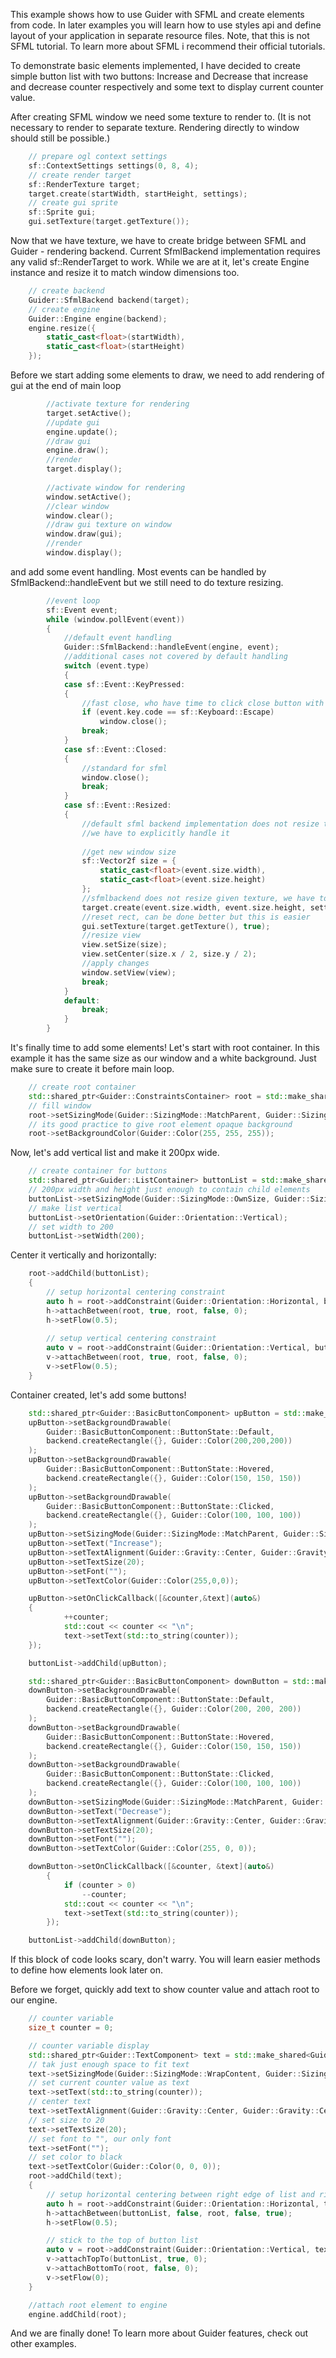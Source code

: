 This example shows how to use Guider with SFML and create elements from code. In later examples you will learn how to use styles api and define layout of your application in separate resource files. Note, that this is not SFML tutorial. To learn more about SFML i recommend their official tutorials.

To demonstrate basic elements implemented, I have decided to create simple button list with two buttons: Increase and Decrease that increase and decrease counter respectively and some text to display current counter value.

After creating SFML window we need some texture to render to. (It is not necessary to render to separate texture. Rendering directly to window should still be possible.)

```c++
	// prepare ogl context settings
	sf::ContextSettings settings(0, 8, 4);
	// create render target
	sf::RenderTexture target;
	target.create(startWidth, startHeight, settings);
	// create gui sprite
	sf::Sprite gui;
	gui.setTexture(target.getTexture());
```

Now that we have texture, we have to create bridge between SFML and Guider - rendering backend. Current SfmlBackend implementation requires any valid sf::RenderTarget to work. While we are at it, let's create Engine instance and resize it to match window dimensions too.

```c++
	// create backend
	Guider::SfmlBackend backend(target);
	// create engine
	Guider::Engine engine(backend);
	engine.resize({
		static_cast<float>(startWidth),
		static_cast<float>(startHeight)
	});
```

Before we start adding some elements to draw, we need to add rendering of gui at the end of main loop

```c++
		//activate texture for rendering
		target.setActive();
		//update gui
		engine.update();
		//draw gui
		engine.draw();
		//render
		target.display();
		
		//activate window for rendering
		window.setActive();
		//clear window
		window.clear();
		//draw gui texture on window
		window.draw(gui);
		//render
		window.display();
```

and add some event handling. Most events can be handled by SfmlBackend::handleEvent but we still need to do texture resizing.

```c++
		//event loop
		sf::Event event;
		while (window.pollEvent(event))
		{
			//default event handling
			Guider::SfmlBackend::handleEvent(engine, event);
			//additional cases not covered by default handling
			switch (event.type)
			{
			case sf::Event::KeyPressed:
			{
				//fast close, who have time to click close button with mouse?
				if (event.key.code == sf::Keyboard::Escape)
					window.close();
				break;
			}
			case sf::Event::Closed:
			{
				//standard for sfml
				window.close();
				break;
			}
			case sf::Event::Resized:
			{
				//default sfml backend implementation does not resize target
				//we have to explicitly handle it
				
				//get new window size
				sf::Vector2f size = {
					static_cast<float>(event.size.width),
					static_cast<float>(event.size.height)
				};
				//sfmlbackend does not resize given texture, we have to do it here
				target.create(event.size.width, event.size.height, settings);
				//reset rect, can be done better but this is easier
				gui.setTexture(target.getTexture(), true);
				//resize view
				view.setSize(size);
				view.setCenter(size.x / 2, size.y / 2);
				//apply changes
				window.setView(view);
				break;
			}
			default:
				break;
			}
		}
```

It's finally time to add some elements! Let's start with root container. In this example it has the same size as our window and a white background. Just make sure to create it before main loop.

```c++
	// create root container
	std::shared_ptr<Guider::ConstraintsContainer> root = std::make_shared<Guider::ConstraintsContainer>();
	// fill window
	root->setSizingMode(Guider::SizingMode::MatchParent, Guider::SizingMode::MatchParent);
	// its good practice to give root element opaque background
	root->setBackgroundColor(Guider::Color(255, 255, 255));
```

Now, let's add vertical list and make it 200px wide.

```c++
	// create container for buttons
	std::shared_ptr<Guider::ListContainer> buttonList = std::make_shared<Guider::ListContainer>();
	// 200px width and height just enough to contain child elements
	buttonList->setSizingMode(Guider::SizingMode::OwnSize, Guider::SizingMode::WrapContent);
	// make list vertical
	buttonList->setOrientation(Guider::Orientation::Vertical);
	// set width to 200
	buttonList->setWidth(200);
```

Center it vertically and horizontally:

```c++
	root->addChild(buttonList);
	{
		// setup horizontal centering constraint
		auto h = root->addConstraint(Guider::Orientation::Horizontal, buttonList, true);
		h->attachBetween(root, true, root, false, 0);
		h->setFlow(0.5);
		
		// setup vertical centering constraint
		auto v = root->addConstraint(Guider::Orientation::Vertical, buttonList, true);
		v->attachBetween(root, true, root, false, 0);
		v->setFlow(0.5);
	}
```

Container created, let's add some buttons!

```c++
	std::shared_ptr<Guider::BasicButtonComponent> upButton = std::make_shared<Guider::BasicButtonComponent>();
	upButton->setBackgroundDrawable(
		Guider::BasicButtonComponent::ButtonState::Default,
		backend.createRectangle({}, Guider::Color(200,200,200))
	);
	upButton->setBackgroundDrawable(
		Guider::BasicButtonComponent::ButtonState::Hovered,
		backend.createRectangle({}, Guider::Color(150, 150, 150))
	);
	upButton->setBackgroundDrawable(
		Guider::BasicButtonComponent::ButtonState::Clicked,
		backend.createRectangle({}, Guider::Color(100, 100, 100))
	);
	upButton->setSizingMode(Guider::SizingMode::MatchParent, Guider::SizingMode::WrapContent);
	upButton->setText("Increase");
	upButton->setTextAlignment(Guider::Gravity::Center, Guider::Gravity::Center);
	upButton->setTextSize(20);
	upButton->setFont("");
	upButton->setTextColor(Guider::Color(255,0,0));

	upButton->setOnClickCallback([&counter,&text](auto&)
	{
			++counter;
			std::cout << counter << "\n";
			text->setText(std::to_string(counter));
	});

	buttonList->addChild(upButton);

	std::shared_ptr<Guider::BasicButtonComponent> downButton = std::make_shared<Guider::BasicButtonComponent>();
	downButton->setBackgroundDrawable(
		Guider::BasicButtonComponent::ButtonState::Default,
		backend.createRectangle({}, Guider::Color(200, 200, 200))
	);
	downButton->setBackgroundDrawable(
		Guider::BasicButtonComponent::ButtonState::Hovered,
		backend.createRectangle({}, Guider::Color(150, 150, 150))
	);
	downButton->setBackgroundDrawable(
		Guider::BasicButtonComponent::ButtonState::Clicked,
		backend.createRectangle({}, Guider::Color(100, 100, 100))
	);
	downButton->setSizingMode(Guider::SizingMode::MatchParent, Guider::SizingMode::WrapContent);
	downButton->setText("Decrease");
	downButton->setTextAlignment(Guider::Gravity::Center, Guider::Gravity::Center);
	downButton->setTextSize(20);
	downButton->setFont("");
	downButton->setTextColor(Guider::Color(255, 0, 0));

	downButton->setOnClickCallback([&counter, &text](auto&)
		{
			if (counter > 0)
				--counter;
			std::cout << counter << "\n";
			text->setText(std::to_string(counter));
		});

	buttonList->addChild(downButton);
```

If this block of code looks scary, don't warry. You will learn easier methods to define how elements look later on.

Before we forget, quickly add text to show counter value and attach root to our engine.

```c++
	// counter variable
	size_t counter = 0;

	// counter variable display
	std::shared_ptr<Guider::TextComponent> text = std::make_shared<Guider::TextComponent>();
	// tak just enough space to fit text
	text->setSizingMode(Guider::SizingMode::WrapContent, Guider::SizingMode::WrapContent);
	// set current counter value as text
	text->setText(std::to_string(counter));
	// center text
	text->setTextAlignment(Guider::Gravity::Center, Guider::Gravity::Center);
	// set size to 20
	text->setTextSize(20);
	// set font to "", our only font
	text->setFont("");
	// set color to black
	text->setTextColor(Guider::Color(0, 0, 0));
	root->addChild(text);
	{
		// setup horizontal centering between right edge of list and right edge of parent
		auto h = root->addConstraint(Guider::Orientation::Horizontal, text, true);
		h->attachBetween(buttonList, false, root, false, true);
		h->setFlow(0.5);

		// stick to the top of button list
		auto v = root->addConstraint(Guider::Orientation::Vertical, text, true);
		v->attachTopTo(buttonList, true, 0);
		v->attachBottomTo(root, false, 0);
		v->setFlow(0);
	}
```

```c++
	//attach root element to engine
	engine.addChild(root);
```

And we are finally done! To learn more about Guider features, check out other examples.